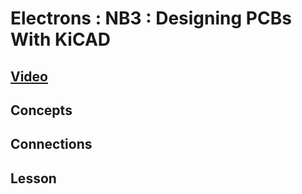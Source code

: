 # Electrons : NB3 : Designing PCBs With KiCAD

## [Video]()

## Concepts

## Connections

## Lesson
